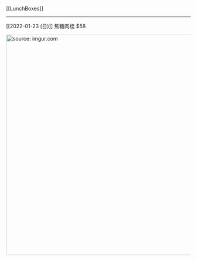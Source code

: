 [[LunchBoxes]]

---

[[2022-01-23 (日)]] 焦糖肉桂 $58

<a href="https://imgur.com/kZgGVhJ"><img src="https://i.imgur.com/kZgGVhJ.jpg" title="source: imgur.com" width="600px" /></a>
